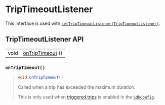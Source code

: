 # TripTimeoutListener

This interface is used with [`setTripTimeoutListener(TripTimeoutListener)`](../sentiance.md#settriptimeoutlistener).

## TripTimeoutListener API

|  |  |
| :--- | :--- |
| void | [onTripTimeout](triptimeoutlistener.md#ontriptimeout) \(\) |



### `onTripTimeout()`

> ```java
> void onTripTimeout()
> ```
>
> Called when a trip has exceeded the maximum duration.
>
> This is only used when [triggered trips](../../../appendix/controlled-detections/controlled-trips-only.md) is enabled in the [`SdkConfig`](../sdkconfig/).

